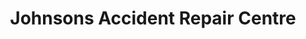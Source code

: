 ---
title: "Johnsons Accident Repair Centre"
url: /burgess-hill/johnsons-accident-repair-centre/
shop: Autowerkstatt
---
